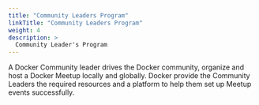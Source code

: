 ```yaml
---
title: "Community Leaders Program"
linkTitle: "Community Leaders Program"
weight: 4
description: >
  Community Leader's Program
---
```


A Docker Community leader drives the Docker community, organize and host a Docker Meetup locally and globally. Docker provide the Community Leaders the required resources and a platform to help them set up Meetup events successfully.
